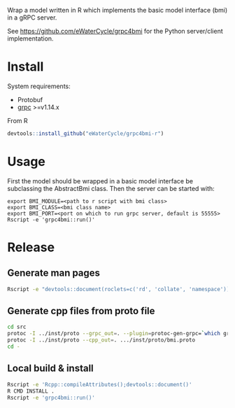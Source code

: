 Wrap a model written in R which implements the basic model interface (bmi) in a gRPC server.

See https://github.com/eWaterCycle/grpc4bmi for the Python server/client implementation.

# Install

System requirements:
* Protobuf
* [grpc](https://github.com/grpc/grpc/blob/master/BUILDING.md) >=v1.14.x

From R

```R
devtools::install_github("eWaterCycle/grpc4bmi-r")
```

# Usage

First the model should be wrapped in a basic model interface be subclassing the AbstractBmi class.
Then the server can be started with:

```
export BMI_MODULE=<path to r script with bmi class>
export BMI_CLASS=<bmi class name>
export BMI_PORT=<port on which to run grpc server, default is 55555>
Rscript -e 'grpc4bmi::run()'
```

# Release

## Generate man pages

```bash
Rscript -e "devtools::document(roclets=c('rd', 'collate', 'namespace'))"
```

## Generate cpp files from proto file

```bash
cd src
protoc -I ../inst/proto --grpc_out=. --plugin=protoc-gen-grpc=`which grpc_cpp_plugin` .../inst/proto/bmi.proto
protoc -I ../inst/proto --cpp_out=. .../inst/proto/bmi.proto
cd -
```

## Local build & install

```bash
Rscript -e 'Rcpp::compileAttributes();devtools::document()'
R CMD INSTALL .
Rscript -e 'grpc4bmi::run()'
```
